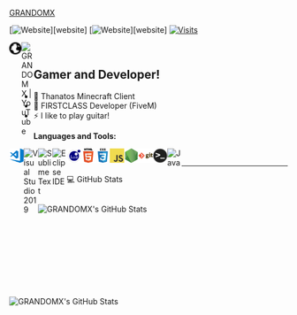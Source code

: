 <!-- <h1 align="center">Hi <img src="https://raw.githubusercontent.com/ABSphreak/ABSphreak/master/gifs/Hi.gif" width="40px" />, -->
<a href="https://www.facebook.com/grandomx">GRANDOMX</a></h1><!-- 👋 -->

<!-- [![Twitch Status](https://img.shields.io/twitch/status/itsnebulalol?color=%239146FF&logo=twitch&style=flat-square)](https://twitch.tv/itsnebulalol) -->
[![Website](https://img.shields.io/website?label=grandomx.com&url=https%3A%2F%2Fgrandomx.com&style=flat-square)][website]
[![Website](https://img.shields.io/website?label=firstclass-indo.com&url=https%3A%2F%2Ffirstclass-indo.com&style=flat-square)][website]
[![Visits](https://badges.pufler.dev/visits/grandomx/grandomx?logo=GitHub&label=github%20visits&color=blue&logoColor=white&style=flat-square)](https://github.com/grandomx)

[<img align="left" alt="grandomx.com/discord" width="22px" src="https://raw.githubusercontent.com/iconic/open-iconic/master/svg/globe.svg" />][discord]
[<img align="left" alt="GRANDOMX | YouTube" width="22px" src="https://cdn.jsdelivr.net/npm/simple-icons@v3/icons/youtube.svg" />][youtube]
<!-- [<img align="left" alt="itsnebulalol | Twitch" width="22px" src="https://images-wixmp-ed30a86b8c4ca887773594c2.wixmp.com/f/d3408e21-ecbb-4476-8e3b-ae5a845eb414/d9djk9s-3566ad4f-38d7-4721-a732-78e1f7246a7f.png/v1/fill/w_894,h_894,q_75,strp/logo_twitch_iosversion_by_akiruuu-d9djk9s.png?token=eyJ0eXAiOiJKV1QiLCJhbGciOiJIUzI1NiJ9.eyJpc3MiOiJ1cm46YXBwOjdlMGQxODg5ODIyNjQzNzNhNWYwZDQxNWVhMGQyNmUwIiwic3ViIjoidXJuOmFwcDo3ZTBkMTg4OTgyMjY0MzczYTVmMGQ0MTVlYTBkMjZlMCIsImF1ZCI6WyJ1cm46c2VydmljZTppbWFnZS5vcGVyYXRpb25zIl0sIm9iaiI6W1t7InBhdGgiOiIvZi9kMzQwOGUyMS1lY2JiLTQ0NzYtOGUzYi1hZTVhODQ1ZWI0MTQvZDlkams5cy0zNTY2YWQ0Zi0zOGQ3LTQ3MjEtYTczMi03OGUxZjcyNDZhN2YucG5nIiwid2lkdGgiOiI8PTg5NCIsImhlaWdodCI6Ijw9ODk0In1dXX0.Ij5_B7I3IffFzcK5WQLkTKTHJeK8Vb7kemkbGqhWCBk" />][twitch] -->

<br />

## Gamer and Developer!

-   🔭 Thanatos Minecraft Client
-   🤔 FIRSTCLASS Developer (FiveM)
-   ⚡ I like to play guitar!

**Languages and Tools:**

<img align="left" alt="Visual Studio Code" width="26px" src="https://raw.githubusercontent.com/github/explore/80688e429a7d4ef2fca1e82350fe8e3517d3494d/topics/visual-studio-code/visual-studio-code.png" />
<img align="left" alt="Visual Studio 2019" width="26px" src="https://img.icons8.com/color/452/visual-studio-2019.png" />
<img align="left" alt="Sublime Text" width="26px" src="https://upload.wikimedia.org/wikipedia/en/d/d2/Sublime_Text_3_logo.png" />
<img align="left" alt="Eclipse IDE" width="26px" src="https://icons.iconarchive.com/icons/blackvariant/button-ui-app-pack-two/256/Eclipse-icon.png" />
<img align="left" alt="Lua" width="26px" src="https://raw.githubusercontent.com/github/explore/80688e429a7d4ef2fca1e82350fe8e3517d3494d/topics/lua/lua.png" />
<img align="left" alt="HTML5" width="26px" src="https://raw.githubusercontent.com/github/explore/80688e429a7d4ef2fca1e82350fe8e3517d3494d/topics/html/html.png" />
<img align="left" alt="CSS3" width="26px" src="https://raw.githubusercontent.com/github/explore/80688e429a7d4ef2fca1e82350fe8e3517d3494d/topics/css/css.png" />
<img align="left" alt="JavaScript" width="26px" src="https://raw.githubusercontent.com/github/explore/80688e429a7d4ef2fca1e82350fe8e3517d3494d/topics/javascript/javascript.png" />
<img align="left" alt="Node.js" width="26px" src="https://raw.githubusercontent.com/github/explore/80688e429a7d4ef2fca1e82350fe8e3517d3494d/topics/nodejs/nodejs.png" />
<img align="left" alt="Git" width="26px" src="https://raw.githubusercontent.com/github/explore/80688e429a7d4ef2fca1e82350fe8e3517d3494d/topics/git/git.png" />
<img align="left" alt="Terminal" width="26px" src="https://raw.githubusercontent.com/github/explore/80688e429a7d4ef2fca1e82350fe8e3517d3494d/topics/terminal/terminal.png" /
<img align="left" alt="C#" width="26px" src="https://skillvalue.com/jobs/wp-content/uploads/sites/7/2019/01/csharp_logo.png" />
<img align="left" alt="Java" width="26px" src="http://www.athenaglobus.com/wp-content/uploads/2014/12/java-logo-png.png" />

<br />

---

<!--START_SECTION:waka
📊 **This Week I Spent My Time On** 

```text
⌚︎ Time Zone: America/New_York

💬 Programming Languages: 
JSON                     59 mins             ████████░░░░░░░░░░░░░░░░░   33.05% 
Python                   40 mins             █████░░░░░░░░░░░░░░░░░░░░   22.53% 
JavaScript               30 mins             ████░░░░░░░░░░░░░░░░░░░░░   16.81% 
Java                     17 mins             ██░░░░░░░░░░░░░░░░░░░░░░░   9.6% 
Other                    17 mins             ██░░░░░░░░░░░░░░░░░░░░░░░   9.47%

🔥 Editors: 
VS Code                  1 hr 51 mins        ███████████████░░░░░░░░░░   61.83% 
PyCharmCore              47 mins             ██████░░░░░░░░░░░░░░░░░░░   26.48% 
IntelliJ                 21 mins             ███░░░░░░░░░░░░░░░░░░░░░░   11.69%

🐱‍💻 Projects: 
CodeFolderGeneratorJS    1 hr 44 mins        ██████████████░░░░░░░░░░░   57.94% 
CodeFolderGenerator      46 mins             ██████░░░░░░░░░░░░░░░░░░░   25.69% 
PuddlesMod               21 mins             ███░░░░░░░░░░░░░░░░░░░░░░   11.69% 
Unknown Project          8 mins              █░░░░░░░░░░░░░░░░░░░░░░░░   4.56% 
Empty Git Project        0 secs              ░░░░░░░░░░░░░░░░░░░░░░░░░   0.11%

💻 Operating System: 
Windows                  3 hrs               █████████████████████████   100.0%

```


<!--END_SECTION:waka-->

<summary>💻 GitHub Stats</summary><br>

<img align="left" alt="GRANDOMX's GitHub Stats" src="https://github-readme-stats.itsnebulalol.vercel.app/api/top-langs/?username=grandomx&show_icons=true&hide_border=true&theme=tokyonight" /><br><br><br><br><br><br><br><br><br>

<img align="left" alt="GRANDOMX's GitHub Stats" src="https://github-readme-stats.vercel.app/api?username=grandomx&theme=tokyonight" />

<!-- <details>
  <summary>:zap: GitHub Activity</summary>

  <!--START_SECTION:activity
<!--1. 🗣 Commented on [#107](https://github.com/anmol098/waka-readme-stats/issues/107) in [anmol098/waka-readme-stats](https://github.com/anmol098/waka-readme-stats)
  END_SECTION:activity
  
<!--</details>-->

[discord]: http://grandomx.com/discord
[youtube]: https://www.youtube.com/channel/UCfj1qIxFvHKkfub_dhDeyIQ

